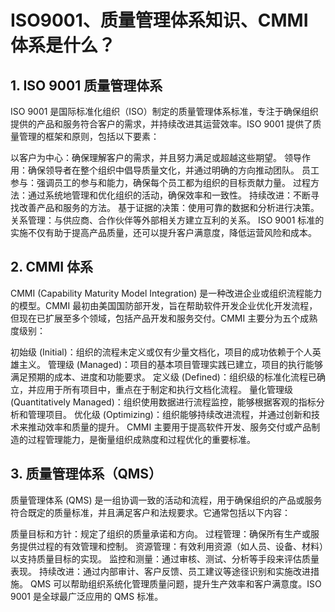 # ISO9001、质量管理体系知识、CMMI体系是什么？
## 1. ISO 9001 质量管理体系
ISO 9001 是国际标准化组织（ISO）制定的质量管理体系标准，专注于确保组织提供的产品和服务符合客户的需求，并持续改进其运营效率。ISO 9001 提供了质量管理的框架和原则，包括以下要素：

以客户为中心：确保理解客户的需求，并且努力满足或超越这些期望。
领导作用：确保领导者在整个组织中倡导质量文化，并通过明确的方向推动团队。
员工参与：强调员工的参与和能力，确保每个员工都为组织的目标贡献力量。
过程方法：通过系统地管理和优化组织的活动，确保效率和一致性。
持续改进：不断寻找改善产品和服务的方法。
基于证据的决策：使用可靠的数据和分析进行决策。
关系管理：与供应商、合作伙伴等外部相关方建立互利的关系。
ISO 9001 标准的实施不仅有助于提高产品质量，还可以提升客户满意度，降低运营风险和成本。


## 2. CMMI 体系
CMMI (Capability Maturity Model Integration) 是一种改进企业或组织流程能力的模型。CMMI 最初由美国国防部开发，旨在帮助软件开发企业优化开发流程，但现在已扩展至多个领域，包括产品开发和服务交付。CMMI 主要分为五个成熟度级别：

初始级 (Initial)：组织的流程未定义或仅有少量文档化，项目的成功依赖于个人英雄主义。
管理级 (Managed)：项目的基本项目管理实践已建立，项目的执行能够满足预期的成本、进度和功能要求。
定义级 (Defined)：组织级的标准化流程已确立，并应用于所有项目中，重点在于制定和执行文档化流程。
量化管理级 (Quantitatively Managed)：组织使用数据进行流程监控，能够根据客观的指标分析和管理项目。
优化级 (Optimizing)：组织能够持续改进流程，并通过创新和技术来推动效率和质量的提升。
CMMI 主要用于提高软件开发、服务交付或产品制造的过程管理能力，是衡量组织成熟度和过程优化的重要标准。  

## 3. 质量管理体系（QMS）
质量管理体系 (QMS) 是一组协调一致的活动和流程，用于确保组织的产品或服务符合既定的质量标准，并且满足客户和法规要求。它通常包括以下内容：

质量目标和方针：规定了组织的质量承诺和方向。
过程管理：确保所有生产或服务提供过程的有效管理和控制。
资源管理：有效利用资源（如人员、设备、材料）以支持质量目标的实现。
监控和测量：通过审核、测试、分析等手段来评估质量表现。
持续改进：通过内部审计、客户反馈、员工建议等途径识别和实施改进措施。
QMS 可以帮助组织系统化管理质量问题，提升生产效率和客户满意度。ISO 9001 是全球最广泛应用的 QMS 标准。
